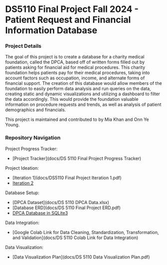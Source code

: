 DS5110 Final Project Fall 2024 - Patient Request and Financial Information Database
===========

### Project Details
The goal of this project is to create a database for a charity medical foundation, called the DPCA, based off of written forms filled out by patients asking for financial aid for medical procedures. This charity foundation helps patients pay for their medical procedures, taking into account factors such as occupation, income, and alternate forms of financial support. The creation of this database would allow members of the foundation to easily perform data analysis and run queries on the data, creating static and dynamic visualizations and utilizing a dashboard to filter the data accordingly. This would provide the foundation valuable information on procedure requests and trends, as well as analysis of patient demographics and financials.

This project is maintained and contributed to by Mia Khan and Onn Ye Young.

### Repository Navigation
Project Progress Tracker:
* [Project Tracker](docs/DS 5110 Final Project Progress Tracker)

Project Ideation:
* [Iteration 1](docs/DS5110 Final Project Iteration 1.pdf)
* [Iteration 2](docs/DS_5110_Iteration_2.pdf)

Database Setup:
* [DPCA Dataset](docs/DS 5110 DPCA Data.xlsx)
* [Database ERD](docs/DS 5110 Final Project ERD.pdf)
* [DPCA Database in SQLite3](docs/DPCA.db)

Data Integration:
* [Google Colab Link for Data Cleaning, Standardization, Transformation, and Validation](docs/DS 5110 Colab Link for Data Integration)

Data Visualization:
* [Data Visualization Plan](docs/DS 5110 Data Visualization Plan.pdf)

